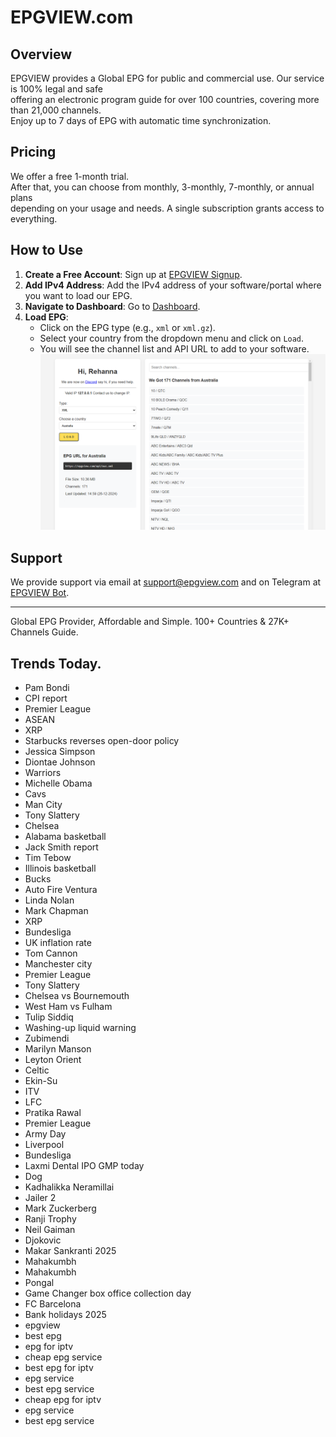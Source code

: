 # EPGVIEW.com



## Overview
EPGVIEW provides a Global EPG for public and commercial use. Our service is 100% legal and safe\
offering an electronic program guide for over 100 countries, covering more than 21,000 channels.\
Enjoy up to 7 days of EPG with automatic time synchronization.

## Pricing
We offer a free 1-month trial. \
After that, you can choose from monthly, 3-monthly, 7-monthly, or annual plans \
depending on your usage and needs. A single subscription grants access to everything.

## How to Use
1. **Create a Free Account**: Sign up at [EPGVIEW Signup](https://epgview.com/signup.php).
2. **Add IPv4 Address**: Add the IPv4 address of your software/portal where you want to load our EPG.
3. **Navigate to Dashboard**: Go to [Dashboard](https://epgview.com/dashboard.php).
4. **Load EPG**:
   - Click on the EPG type (e.g., `xml` or `xml.gz`).
   - Select your country from the dropdown menu and click on `Load`.
   - You will see the channel list and API URL to add to your software.
![EPGVIEW](img/dashboard.png)
## Support
We provide support via email at [support@epgview.com](mailto:support@epgview.com) and on Telegram at [EPGVIEW Bot](https://t.me/epgview_bot).

---

Global EPG Provider, Affordable and Simple. 100+ Countries & 27K+ Channels Guide.

## Trends Today.

- Pam Bondi
- CPI report
- Premier League
- ASEAN
- XRP
- Starbucks reverses open-door policy
- Jessica Simpson
- Diontae Johnson
- Warriors
- Michelle Obama
- Cavs
- Man City
- Tony Slattery
- Chelsea
- Alabama basketball
- Jack Smith report
- Tim Tebow
- Illinois basketball
- Bucks
- Auto Fire Ventura
- Linda Nolan
- Mark Chapman
- XRP
- Bundesliga
- UK inflation rate
- Tom Cannon
- Manchester city
- Premier League
- Tony Slattery
- Chelsea vs Bournemouth
- West Ham vs Fulham
- Tulip Siddiq
- Washing-up liquid warning
- Zubimendi
- Marilyn Manson
- Leyton Orient
- Celtic
- Ekin-Su
- ITV
- LFC
- Pratika Rawal
- Premier League
- Army Day
- Liverpool
- Bundesliga
- Laxmi Dental IPO GMP today
- Dog
- Kadhalikka Neramillai
- Jailer 2
- Mark Zuckerberg
- Ranji Trophy
- Neil Gaiman
- Djokovic
- Makar Sankranti 2025
- Mahakumbh
- Mahakumbh
- Pongal
- Game Changer box office collection day
- FC Barcelona
- Bank holidays 2025
- epgview
- best epg
- epg for iptv
- cheap epg service
- best epg for iptv
- epg service
- best epg service
- cheap epg for iptv
- epg service
- best epg service
